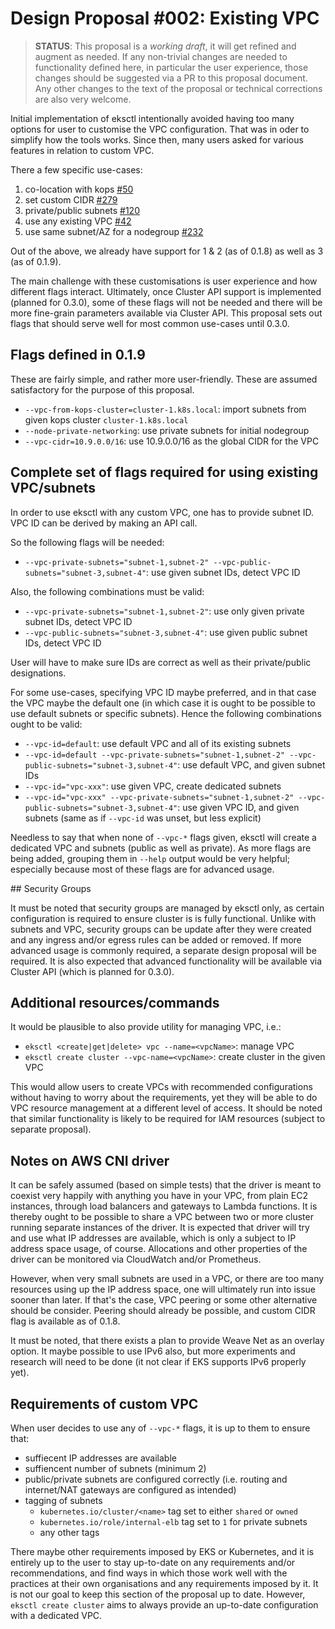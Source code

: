 # Design Proposal #002: Existing VPC

> **STATUS**: This proposal is a _working draft_, it will get refined and augment as needed.
> If any non-trivial changes are needed to functionality defined here, in particular the user
> experience, those changes should be suggested via a PR to this proposal document.
> Any other changes to the text of the proposal or technical corrections are also very welcome.

Initial implementation of eksctl intentionally avoided having too many options for user to
customise the VPC configuration. That was in oder to simplify how the tools works.
Since then, many users asked for various features in relation to custom VPC.

There a few specific use-cases:

1. co-location with kops [#50](https://github.com/eksctl-io/eksctl/issues/50)
2. set custom CIDR [#279](https://github.com/eksctl-io/eksctl/issues/279)
3. private/public subnets [#120](https://github.com/eksctl-io/eksctl/issues/120)
4. use any existing VPC [#42](https://github.com/eksctl-io/eksctl/issues/42)
5. use same subnet/AZ for a nodegroup [#232](https://github.com/eksctl-io/eksctl/issues/232)

Out of the above, we already have support for 1 & 2 (as of 0.1.8) as well as 3 (as of 0.1.9).

The main challenge with these customisations is user experience and how different flags interact.
Ultimately, once Cluster API support is implemented (planned for 0.3.0), some of these flags will not be needed
and there will be more fine-grain parameters available via Cluster API. This proposal sets out flags that should
serve well for most common use-cases until 0.3.0.

## Flags defined in 0.1.9

These are fairly simple, and rather more user-friendly. These are assumed satisfactory for the
purpose of this proposal.

- `--vpc-from-kops-cluster=cluster-1.k8s.local`: import subnets from given kops cluster `cluster-1.k8s.local`
- `--node-private-networking`: use private subnets for initial nodegroup
- `--vpc-cidr=10.9.0.0/16`: use 10.9.0.0/16 as the global CIDR for the VPC

## Complete set of flags required for using existing VPC/subnets

In order to use eksctl with any custom VPC, one has to provide subnet ID. VPC ID can be derived by making an API call.

So the following flags will be needed:

- `--vpc-private-subnets="subnet-1,subnet-2" --vpc-public-subnets="subnet-3,subnet-4"`: use given subnet IDs, detect VPC ID

Also, the following combinations must be valid:

- `--vpc-private-subnets="subnet-1,subnet-2"`: use only given private subnet IDs, detect VPC ID
- `--vpc-public-subnets="subnet-3,subnet-4"`: use given public subnet IDs, detect VPC ID

User will have to make sure IDs are correct as well as their private/public designations.

For some use-cases, specifying VPC ID maybe preferred, and in that case the VPC maybe the default one (in which case it
is ought to be possible to use default subnets or specific subnets). Hence the following combinations ought to be valid:

- `--vpc-id=default`: use default VPC and all of its existing subnets
- `--vpc-id=default --vpc-private-subnets="subnet-1,subnet-2" --vpc-public-subnets="subnet-3,subnet-4"`: use default VPC,
  and given subnet IDs
- `--vpc-id="vpc-xxx"`: use given VPC, create dedicated subnets
- `--vpc-id="vpc-xxx" --vpc-private-subnets="subnet-1,subnet-2" --vpc-public-subnets="subnet-3,subnet-4"`: use given VPC ID,
  and given subnets (same as if `--vpc-id` was unset, but less explicit)

Needless to say that when none of `--vpc-*` flags given, eksctl will create a dedicated VPC and subnets (public as well as
private). As more flags are being added, grouping them in `--help` output would be very helpful; especially because most of
these flags are for advanced usage.

## Security Groups

It must be noted that security groups are managed by eksctl only, as certain configuration is required to ensure cluster is
is fully functional. Unlike with subnets and VPC, security groups can be update after they were created and any ingress and/or
egress rules can be added or removed. If more advanced usage is commonly required, a separate design proposal will be required.
It is also expected that advanced functionality will be available via Cluster API (which is planned for 0.3.0).

## Additional resources/commands

It would be plausible to also provide utility for managing VPC, i.e.:

- `eksctl <create|get|delete> vpc --name=<vpcName>`: manage VPC
- `eksctl create cluster --vpc-name=<vpcName>`: create cluster in the given VPC

This would allow users to create VPCs with recommended configurations without having to worry about the requirements, yet they
will be able to do VPC resource management at a different level of access. It should be noted that similar functionality is likely
to be required for IAM resources (subject to separate proposal).

## Notes on AWS CNI driver

It can be safely assumed (based on simple tests) that the driver is meant to coexist very happily with anything you have in your VPC,
from plain EC2 instances, through load balancers and gateways to Lambda functions. It is thereby ought to be possible to share a VPC
between two or more cluster running separate instances of the driver. It is expected that driver will try and use what IP addresses
are available, which is only a subject to IP address space usage, of course. Allocations and other properties of the driver can be
monitored via CloudWatch and/or Prometheus.

However, when very small subnets are used in a VPC, or there are too many resources using up the IP address space, one will ultimately
run into issue sooner than later. If that's the case, VPC peering or some other alternative should be consider. Peering should already
be possible, and custom CIDR flag is available as of 0.1.8.

It must be noted, that there exists a plan to provide Weave Net as an overlay option. It maybe possible to use IPv6 also, but more
experiments and research will need to be done (it not clear if EKS supports IPv6 properly yet).

## Requirements of custom VPC

When user decides to use any of `--vpc-*` flags, it is up to them to ensure that:

- suffiecent IP addresses are available
- suffiencent number of subnets (minimum 2)
- public/private subnets are configured correctly (i.e. routing and internet/NAT gateways are configured as intended)
- tagging of subnets
  - `kubernetes.io/cluster/<name>` tag set to either `shared` or `owned`
  - `kubernetes.io/role/internal-elb` tag set to `1` for private subnets
  - any other tags

There maybe other requirements imposed by EKS or Kubernetes, and it is entirely up to the user to stay up-to-date on any requirements
and/or recommendations, and find ways in which those work well with the practices at their own organisations and any requirements imposed
by it. It is not our goal to keep this section of the proposal up to date. However, `eksctl create cluster` aims to always provide an
up-to-date configuration with a dedicated VPC.
